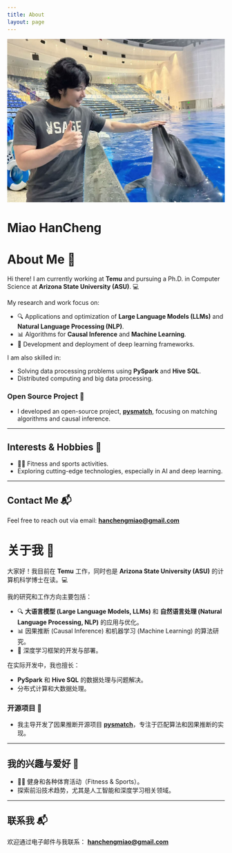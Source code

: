 ```yaml
---
title: About
layout: page
---
```


<img src="https://github.com/miaohancheng/picx-images-hosting/raw/master/pics/WechatIMG180.1hs92i5j7r.jpg" style="zoom:50%;" />

# Miao HanCheng



# About Me  👋

Hi there! I am currently working at **Temu** and pursuing a Ph.D. in Computer Science at **Arizona State University (ASU)**. 💻

My research and work focus on:

- 🔍 Applications and optimization of **Large Language Models (LLMs)** and **Natural Language Processing (NLP)**.
- 📊 Algorithms for **Causal Inference** and **Machine Learning**.
- 🚀 Development and deployment of deep learning frameworks.

I am also skilled in:

- Solving data processing problems using **PySpark** and **Hive SQL**.
- Distributed computing and big data processing.

### Open Source Project 🌟

- I developed an open-source project, [**pysmatch**](https://github.com/miaohancheng/pysmatch), focusing on matching algorithms and causal inference.

---

## Interests & Hobbies 🎯

- 🏋️‍♂️ Fitness and sports activities.
- Exploring cutting-edge technologies, especially in AI and deep learning.

---

## Contact Me 📬

Feel free to reach out via email:
**[hanchengmiao@gmail.com](mailto:hanchengmiao@gmail.com)**



# 关于我 👋

大家好！我目前在 **Temu** 工作，同时也是 **Arizona State University (ASU)** 的计算机科学博士在读。💻

我的研究和工作方向主要包括：
- 🔍 **大语言模型 (Large Language Models, LLMs)** 和 **自然语言处理 (Natural Language Processing, NLP)** 的应用与优化。
- 📊 因果推断 (Causal Inference) 和机器学习 (Machine Learning) 的算法研究。
- 🚀 深度学习框架的开发与部署。

在实际开发中，我也擅长：
- **PySpark** 和 **Hive SQL** 的数据处理与问题解决。
- 分布式计算和大数据处理。

### 开源项目 🌟
- 我主导开发了因果推断开源项目 [**pysmatch**](https://github.com/miaohancheng/pysmatch)，专注于匹配算法和因果推断的实现。

---

## 我的兴趣与爱好 🎯

- 🏋️‍♂️ 健身和各种体育活动（Fitness & Sports）。
- 探索前沿技术趋势，尤其是人工智能和深度学习相关领域。

---

## 联系我 📬

欢迎通过电子邮件与我联系：
**[hanchengmiao@gmail.com](mailto:hanchengmiao@gmail.com)**



